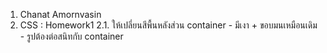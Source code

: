 1. Chanat Amornvasin
2. CSS : Homework1
    2.1. ให้เปลี่ยนสีพื้นหลังส่วน container
        - มีเงา + ขอบมนเหมือนเดิม
        - รูปต้องต่อสนิทกับ container
